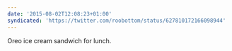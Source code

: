 ```yaml
---
date: '2015-08-02T12:08:23+01:00'
syndicated: 'https://twitter.com/roobottom/status/627810172166098944'
---
```

Oreo ice cream sandwich for lunch.
